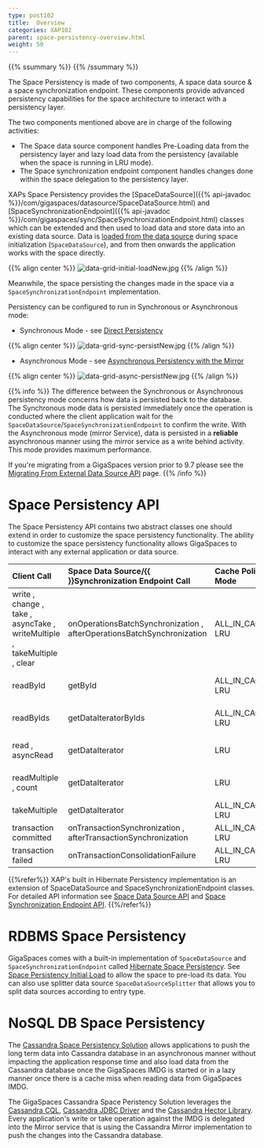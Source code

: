 ```yaml
---
type: post102
title:  Overview
categories: XAP102
parent: space-persistency-overview.html
weight: 50
---
```


{{% ssummary  %}}  {{% /ssummary %}}

The Space Persistency is made of two components, A space data source & a space synchronization endpoint.
These components provide advanced persistency capabilities for the space architecture to interact with a persistency layer.

The two components mentioned above are in charge of the following activities:

- The Space data source component handles Pre-Loading data from the persistency layer and lazy load data from the persistency (available when the space is running in LRU mode).
- The Space synchronization endpoint component handles changes done within the space delegation to the persistency layer.


XAPs Space Persistency provides the [SpaceDataSource]({{% api-javadoc %}}/com/gigaspaces/datasource/SpaceDataSource.html) and [SpaceSynchronizationEndpoint]({{% api-javadoc %}}/com/gigaspaces/sync/SpaceSynchronizationEndpoint.html) classes which can be extended and then used to load data and store data into an existing data source. Data is [loaded from the data source](./space-persistency-initial-load.html) during space initialization (`SpaceDataSource`), and from then onwards the application works with the space directly.

{{% align center %}}
![data-grid-initial-loadNew.jpg](/attachment_files/data-grid-initial-loadNew.jpg)
{{% /align %}}

Meanwhile, the space persisting the changes made in the space via a `SpaceSynchronizationEndpoint` implementation.

Persistency can be configured to run in Synchronous or Asynchronous mode:

- Synchronous Mode - see [Direct Persistency](./direct-persistency.html)

{{% align center %}}
![data-grid-sync-persistNew.jpg](/attachment_files/data-grid-sync-persistNew.jpg)
{{% /align %}}

- Asynchronous Mode - see  [Asynchronous Persistency with the Mirror](./asynchronous-persistency-with-the-mirror.html)

{{% align center %}}
![data-grid-async-persistNew.jpg](/attachment_files/data-grid-async-persistNew.jpg)
{{% /align %}}

{{% info %}}
The difference between the Synchronous or Asynchronous persistency mode concerns how data is persisted back to the database. The Synchronous mode data is persisted immediately once the operation is conducted where the client application wait for the `SpaceDataSource`/`SpaceSynchronizationEndpoint` to confirm the write. With the Asynchronous mode (mirror Service), data is persisted in a **reliable** asynchronous manner using the mirror service as a write behind activity. This mode provides maximum performance.

If you're migrating from a GigaSpaces version prior to 9.7 please see the [Migrating From External Data Source API](./migrating-from-external-data-source-api.html) page.
{{% /info %}}

# Space Persistency API

The Space Persistency API contains two abstract classes one should extend in order to customize the space persistency functionality.
The ability to customize the space persistency functionality allows GigaSpaces to interact with any external application or data source.



| Client Call | Space Data Source/{{<wbr>}}Synchronization Endpoint Call| Cache Policy Mode|EDS Usage Mode|
|:------------|:-----------------------------------------------|:-----------------|:-------------|
|write , change , take , asyncTake , writeMultiple , takeMultiple , clear|onOperationsBatchSynchronization , afterOperationsBatchSynchronization|ALL_IN_CACHE, LRU|read-write|
|readById|getById|ALL_IN_CACHE, LRU|read-write,read-only|
|readByIds|getDataIteratorByIds|ALL_IN_CACHE, LRU|read-write,read-only|
|read , asyncRead|getDataIterator|LRU|read-write,read-only|
|readMultiple , count|getDataIterator|LRU|read-write,read-only|
|takeMultiple|getDataIterator|ALL_IN_CACHE, LRU|read-write|
|transaction committed|onTransactionSynchronization , afterTransactionSynchronization|ALL_IN_CACHE, LRU|read-write|
|transaction failed|onTransactionConsolidationFailure|ALL_IN_CACHE, LRU|read-write|


{{%refer%}}
XAP's built in Hibernate Persistency implementation is an extension of SpaceDataSource and SpaceSynchronizationEndpoint classes. For detailed API information see [Space Data Source API](./space-data-source-api.html) and [Space Synchronization Endpoint API](./space-synchronization-endpoint-api.html).
{{%/refer%}}

# RDBMS Space Persistency

GigaSpaces comes with a built-in implementation of `SpaceDataSource` and `SpaceSynchronizationEndpoint` called [Hibernate Space Persistency](./hibernate-space-persistency.html). See [Space Persistency Initial Load](./space-persistency-initial-load.html) to allow the space to pre-load its data. You can also use splitter data source `SpaceDataSourceSplitter`  that allows you to split data sources according to entry type.

# NoSQL DB Space Persistency

The [Cassandra Space Persistency Solution](./cassandra-space-persistency.html) allows applications to push the long term data into Cassandra database in an asynchronous manner without impacting the application response time and also load data from the Cassandra database once the GigaSpaces IMDG is started or in a lazy manner once there is a cache miss when reading data from GigaSpaces IMDG.

The GigaSpaces Cassandra Space Peristency Solution leverages the [Cassandra CQL](http://www.datastax.com/docs/0.8/dml/using_cql), [Cassandra JDBC Driver](http://code.google.com/a/apache-extras.org/p/cassandra-jdbc) and the [Cassandra Hector Library](http://hector-client.github.com/hector/build/html/index.html). Every application's write or take operation against the IMDG is delegated into the Mirror service that is using the Cassandra Mirror implementation to push the changes into the Cassandra database.

